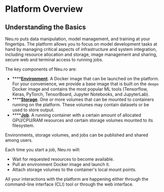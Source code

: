 # Platform Overview

## Understanding the Basics

Neu.ro puts data manipulation, model management, and training at your fingertips. The platform allows you to focus on model development tasks at hand by managing critical aspects of infrastructure and system integration, including resource allocation and storage, image management and sharing, secure web and terminal access to running jobs.

The key components of Neu.ro are:

* \*\*\*\*[**Environment**](working-with-the-platform/environments-docker-images.md). A Docker image that can be launched on the platform. For your convenience, we provide a base image that is built on the `deepo` Docker image and contains the most popular ML tools \(Tensorflow, Keras, PyTorch, TensorBoard, Jupyter Notebooks, and JupyterLab\).
* \*\*\*\*[**Storage**](platform-storage/storage.md). One or more volumes that can be mounted to containers running on the platform. These volumes may contain datasets or be used to store output.
* \*\*\*\*[**Job**](working-with-the-platform/jobs.md). A running container with a certain amount of allocated GPU/CPU/RAM resources and  certain storage volumes mounted to its filesystem.

Environments, storage volumes, and jobs can be published and shared among users.

Each time you start a job, Neu.ro will:

* Wait for requested resources to become available.
* Pull an environment Docker image and launch it.
* Attach storage volumes to the container's local mount points.

All your interactions with the platform are happening either through the command-line interface \(CLI\) tool or through the web interface.

